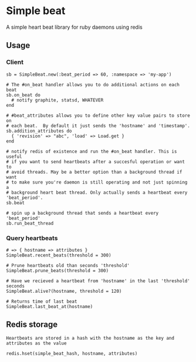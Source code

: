# Simple beat

A simple heart beat library for ruby daemons using redis

## Usage

### Client

    sb = SimpleBeat.new(:beat_period => 60, :namespace => 'my-app')

    # The #on_beat handler allows you to do additional actions on each beat
    sb.on_beat do
      # notify graphite, statsd, WHATEVER
    end
    
    # #beat_attributes allows you to define other key value pairs to store on 
    # each beat.  By default it just sends the 'hostname' and 'timestamp'.
    sb.addition_attributes do
      { 'revision' => "abc", 'load' => Load.get }
    end

    # notify redis of existence and run the #on_beat handler. This is useful
    # if you want to send heartbeats after a succesful operation or want to 
    # avoid threads. May be a better option than a background thread if want 
    # to make sure you're daemon is still operating and not just spinning a 
    # background heart beat thread. Only actually sends a heartbeat every 'beat_period'.
    sb.beat

    # spin up a background thread that sends a heartbeat every 'beat_period'
    sb.run_beat_thread


### Query heartbeats

    # => { hostname => attributes }
    SimpleBeat.recent_beats(threshold = 300)

    # Prune heartbeats old than seconds 'threshold'
    SimpleBeat.prune_beats(threshold = 300)

    # Have we recieved a heartbeat from 'hostname' in the last 'threshold' seconds
    SimpleBeat.alive?(hostname, threshold = 120)

    # Returns time of last beat
    SimpleBeat.last_beat_at(hostname)


## Redis storage

    Heartbeats are stored in a hash with the hostname as the key and attributes as the value

    redis.hset(simple_beat_hash, hostname, attributes)
